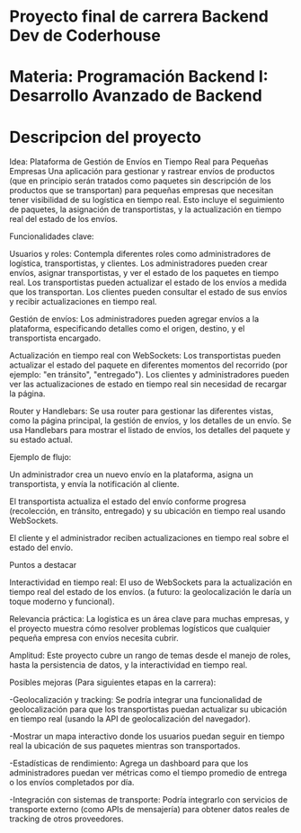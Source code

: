 # Proyecto final de carrera Backend Dev de Coderhouse

# Materia: Programación Backend I: Desarrollo Avanzado de Backend

# Descripcion del proyecto
Idea: Plataforma de Gestión de Envíos en Tiempo Real para Pequeñas Empresas
Una aplicación para gestionar y rastrear envíos de productos (que en principio serán tratados como paquetes sin descripción de los productos que se transportan) para pequeñas empresas que necesitan tener visibilidad de su logística en tiempo real.
Esto incluye el seguimiento de paquetes, la asignación de transportistas, y la actualización en tiempo real del estado de los envíos.

Funcionalidades clave:

Usuarios y roles:
Contempla diferentes roles como administradores de logística, transportistas, y clientes.
Los administradores pueden crear envíos, asignar transportistas, y ver el estado de los paquetes en tiempo real.
Los transportistas pueden actualizar el estado de los envíos a medida que los transportan.
Los clientes pueden consultar el estado de sus envíos y recibir actualizaciones en tiempo real.

Gestión de envíos:
Los administradores pueden agregar envíos a la plataforma, especificando detalles como el origen, destino, y el transportista encargado.

Actualización en tiempo real con WebSockets:
Los transportistas pueden actualizar el estado del paquete en diferentes momentos del recorrido (por ejemplo: "en tránsito", "entregado").
Los clientes y administradores pueden ver las actualizaciones de estado en tiempo real sin necesidad de recargar la página.

Router y Handlebars:
Se usa router para gestionar las diferentes vistas, como la página principal, la gestión de envíos, y los detalles de un envío.
Se usa Handlebars para mostrar el listado de envíos, los detalles del paquete y su estado actual.


Ejemplo de flujo:

Un administrador crea un nuevo envío en la plataforma, asigna un transportista, y envía la notificación al cliente.

El transportista actualiza el estado del envío conforme progresa (recolección, en tránsito, entregado) y su ubicación en tiempo real usando WebSockets.

El cliente y el administrador reciben actualizaciones en tiempo real sobre el estado del envío.


Puntos a destacar

Interactividad en tiempo real: El uso de WebSockets para la actualización en tiempo real del estado de los envíos. (a futuro: la geolocalización le daría un toque moderno y funcional).

Relevancia práctica: La logística es un área clave para muchas empresas, y el proyecto muestra cómo resolver problemas logísticos que cualquier pequeña empresa con envíos necesita cubrir.

Amplitud: Este proyecto cubre un rango de temas desde el manejo de roles, hasta la persistencia de datos, y la interactividad en tiempo real.


Posibles mejoras (Para siguientes etapas en la carrera):

-Geolocalización y tracking: Se podría integrar una funcionalidad de geolocalización para que los transportistas puedan actualizar su ubicación en tiempo real (usando la API de geolocalización del navegador).

-Mostrar un mapa interactivo donde los usuarios puedan seguir en tiempo real la ubicación de sus paquetes mientras son transportados.

-Estadísticas de rendimiento: Agrega un dashboard para que los administradores puedan ver métricas como el tiempo promedio de entrega o los envíos completados por día.

-Integración con sistemas de transporte: Podría integrarlo con servicios de transporte externo (como APIs de mensajería) para obtener datos reales de tracking de otros proveedores.
